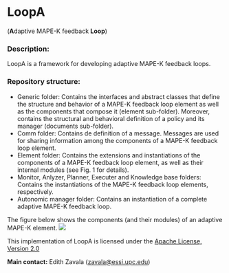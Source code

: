 # LoopA 
(**A**daptive MAPE-K feedback **Loop**)

### Description:
LoopA is a framework for developing adaptive MAPE-K feedback loops. 

### Repository structure:
- Generic folder: Contains the interfaces and abstract classes that define the structure and behavior of a MAPE-K feedback loop element as well as the components that compose it (element sub-folder). Moreover, contains the structural and behavioral definition of a policy and its manager (documents sub-folder).
- Comm folder: Contains de definition of a message. Messages are used for sharing information among the components of a MAPE-K feedback loop element.
- Element folder: Contains the extensions and instantiations of the components of a MAPE-K feedback loop element, as well as their internal modules (see Fig. 1 for details). 
- Monitor, Anlyzer, Planner, Executer and Knowledge base folders: Contains the instantiations of the MAPE-K feedback loop elements, respectively. 
- Autonomic manager folder: Contains an instantiation of a complete adaptive MAPE-K feedback loop.

The figure below shows the components (and their modules) of an adaptive MAPE-K element.
![](img/LoopA_Impl-Github.jpg)

This implementation of LoopA is licensed under the [Apache License, Version 2.0](http://www.apache.org/licenses/LICENSE-2.0)

**Main contact:** Edith Zavala (<zavala@essi.upc.edu>)
